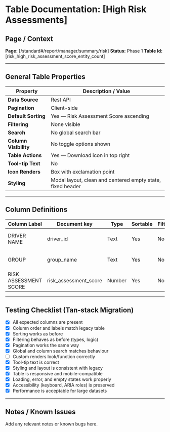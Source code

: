 # Table Documentation: [High Risk Assessments]

## Page / Context
**Page:** [/standard#/report/manager/summary/risk]
**Status:** Phase 1
**Table Id:** [risk_high_risk_assessment_score_entity_count]

---

## General Table Properties

| Property             | Description / Value |
|----------------------|---------------------|
| **Data Source**      | Rest API |
| **Pagination**       | Client-side |
| **Default Sorting**  | Yes — Risk Assessment Score ascending |
| **Filtering**        | None visible |
| **Search**           | No global search bar |
| **Column Visibility**| No toggle options shown |
| **Table Actions**    | Yes — Download icon in top right |
| **Tool-tip Text**    | No |
| **Icon Renders**     | Box with exclamation point |
| **Styling**          | Modal layout, clean and centered empty state, fixed header |

---

## Column Definitions

| Column Label            | Document key          | Type     | Sortable | Filterable | Notes                                   |
|-------------------------|-----------------------|----------|----------|------------|-----------------------------------------|
| DRIVER NAME             | driver_id             | Text     | Yes      | No         | Clickable to driver details             |
| GROUP                   | group_name            | Text     | Yes      | No         | User’s assigned group                   |
| RISK ASSESSMENT SCORE   | risk_assessment_score | Number   | Yes      | No         | scoring model                           |

---

## Testing Checklist (Tan-stack Migration)

- [x] All expected columns are present
- [x] Column order and labels match legacy table
- [x] Sorting works as before
- [x] Filtering behaves as before (types, logic)
- [x] Pagination works the same way
- [x] Global and column search matches behaviour
- [ ] Custom renders look/function correctly
- [x] Tool-tip text is correct
- [x] Styling and layout is consistent with legacy
- [x] Table is responsive and mobile-compatible
- [x] Loading, error, and empty states work properly
- [x] Accessibility (keyboard, ARIA roles) is preserved
- [x] Performance is acceptable for large datasets

---

## Notes / Known Issues

Add any relevant notes or known bugs here.

